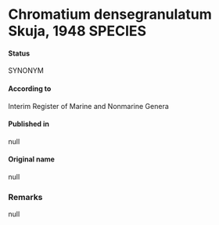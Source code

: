 # Chromatium densegranulatum Skuja, 1948 SPECIES

#### Status
SYNONYM

#### According to
Interim Register of Marine and Nonmarine Genera

#### Published in
null

#### Original name
null

### Remarks
null